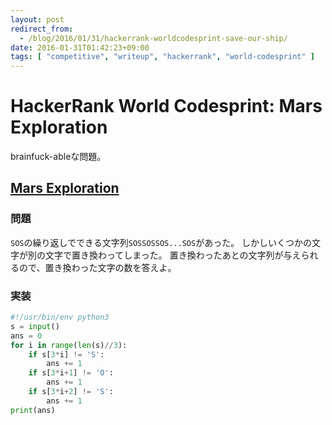 ```yaml
---
layout: post
redirect_from:
  - /blog/2016/01/31/hackerrank-worldcodesprint-save-our-ship/
date: 2016-01-31T01:42:23+09:00
tags: [ "competitive", "writeup", "hackerrank", "world-codesprint" ]
---
```


# HackerRank World Codesprint: Mars Exploration

brainfuck-ableな問題。

## [Mars Exploration](https://www.hackerrank.com/contests/worldcodesprint/challenges/save-our-ship)

### 問題

`SOS`の繰り返しでできる文字列`SOSSOSSOS...SOS`があった。
しかしいくつかの文字が別の文字で置き換わってしまった。
置き換わったあとの文字列が与えられるので、置き換わった文字の数を答えよ。

### 実装

``` python
#!/usr/bin/env python3
s = input()
ans = 0
for i in range(len(s)//3):
    if s[3*i] != 'S':
        ans += 1
    if s[3*i+1] != 'O':
        ans += 1
    if s[3*i+2] != 'S':
        ans += 1
print(ans)
```
